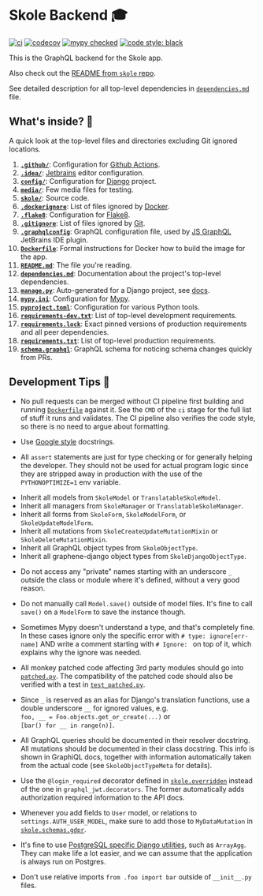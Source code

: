 # Skole Backend 🎓

[![ci](https://github.com/skoleapp/skole-backend/actions/workflows/ci.yml/badge.svg)](https://github.com/skoleapp/skole-backend/actions)
[![codecov](https://codecov.io/gh/skoleapp/skole-backend/branch/develop/graph/badge.svg?token=EHHHpM9EJO)](https://codecov.io/gh/skoleapp/skole-backend)
[![mypy checked](http://www.mypy-lang.org/static/mypy_badge.svg)](http://mypy-lang.org/)
[![code style: black](https://img.shields.io/badge/code%20style-black-000000.svg)](https://github.com/psf/black)

This is the GraphQL backend for the Skole app.

Also check out the [README from `skole` repo](https://github.com/skoleapp/skole/blob/develop/README.md).

See detailed description for all top-level dependencies in [`dependencies.md`](dependencies.md) file.

## What's inside? 🧐

A quick look at the top-level files and directories excluding Git ignored locations.

1.  [**`.github/`**](.github/): Configuration for [Github Actions](https://github.com/features/actions).
2.  [**`.idea/`**](.idea/): [Jetbrains](https://www.jetbrains.com/) editor configuration.
3.  [**`config/`**](config/): Configuration for [Django](https://www.djangoproject.com/) project.
4.  [**`media/`**](media/): Few media files for testing.
5.  [**`skole/`**](skole/): Source code.
6.  [**`.dockerignore`**](.dockerignore): List of files ignored by [Docker](https://www.docker.com/).
7.  [**`.flake8`**](.flake8): Configuration for [Flake8](https://flake8.pycqa.org/en/latest/).
8.  [**`.gitignore`**](.gitignore): List of files ignored by [Git](https://git-scm.com/).
9.  [**`.graphqlconfig`**](.graphqlconfig): GraphQL configuration file, used by [JS GraphQL](https://plugins.jetbrains.com/plugin/8097-js-graphql)  JetBrains IDE plugin.
10. [**`Dockerfile`**](Dockerfile): Formal instructions for Docker how to build the image for the app.
11. [**`README.md`**](README.md): The file you're reading.
12. [**`dependencies.md`**](dependencies.md): Documentation about the project's top-level dependencies.
13. [**`manage.py`**](manage.py): Auto-generated for a Django project, see [docs](https://docs.djangoproject.com/en/stable/ref/django-admin/).
14. [**`mypy.ini`**](mypy.ini): Configuration for [Mypy](http://mypy-lang.org/).
15. [**`pyproject.toml`**](pyproject.toml): Configuration for various Python tools.
16. [**`requirements-dev.txt`**](requirements-dev.txt): List of top-level development requirements.
17. [**`requirements.lock`**](requirements.lock): Exact pinned versions of production requirements and all peer dependencies.
18. [**`requirements.txt`**](requirements.txt): List of top-level production requirements.
19. [**`schema.graphql`**](schema.graphql): GraphQL schema for noticing schema changes quickly from PRs.

## Development Tips 🚀

- No pull requests can be merged without CI pipeline first building and running [`Dockerfile`](Dockerfile) against it.
  See the `CMD` of the `ci` stage for the full list of stuff it runs and validates.
  The CI pipeline also verifies the code style, so there is no need to argue about formatting.

- Use [Google style](https://sphinxcontrib-napoleon.readthedocs.io/en/latest/example_google.html) docstrings.

- All `assert` statements are just for type checking or for generally helping the developer.
  They should not be used for actual program logic since they are stripped away in production
  with the use of the `PYTHONOPTIMIZE=1` env variable.

<!-- -->

- Inherit all models from `SkoleModel` or `TranslatableSkoleModel`.
- Inherit all managers from `SkoleManager` or `TranslatableSkoleManager`.
- Inherit all forms from `SkoleForm`, `SkoleModelForm`, or `SkoleUpdateModelForm`.
- Inherit all mutations from `SkoleCreateUpdateMutationMixin` or `SkoleDeleteMutationMixin`.
- Inherit all GraphQL object types from `SkoleObjectType`.
- Inherit all graphene-django object types from `SkoleDjangoObjectType`.

<!-- -->

- Do not access any "private" names starting with an underscore `_`
  outside the class or module where it's defined, without a very good reason.

- Do not manually call `Model.save()` outside of model files.
  It's fine to call `save()` on a `ModelForm` to save the instance though.

- Sometimes Mypy doesn't understand a type, and that's completely fine. In these cases ignore
  only the specific error with `# type: ignore[err-name]` AND write a comment starting
  with `# Ignore: ` on top of it, which explains why the ignore was needed.

- All monkey patched code affecting 3rd party modules should go into [`patched.py`](skole/patched.py).
  The compatibility of the patched code should also be verified with a test in [`test_patched.py`](skole/tests/test_patched.py).

- Since `_` is reserved as an alias for Django's translation functions, use a double underscore `__`
  for ignored values, e.g. `foo, __ = Foo.objects.get_or_create(...)` or `[bar() for __ in range(n)]`.

- All GraphQL queries should be documented in their resolver docstring. All mutations should be documented in their class docstring.
  This info is shown in GraphiQL docs, together with information automatically taken from the actual code (see `SkoleObjectTypeMeta` for details).

- Use the `@login_required` decorator defined in [`skole.overridden`](skole/overridden.py) instead of the
  one in `graphql_jwt.decorators`. The former automatically adds authorization required information to the API docs.

- Whenever you add fields to `User` model, or relations to `settings.AUTH_USER_MODEL`, make sure
  to add those to `MyDataMutation` in [`skole.schemas.gdpr`](skole/schemas/gdpr.py).

- It's fine to use [PostgreSQL specific Django utilities](https://docs.djangoproject.com/en/stable/ref/contrib/postgres),
  such as `ArrayAgg`. They can make life a lot easier, and we can assume that the application is always run on Postgres.

- Don't use relative imports `from .foo import bar` outside of `__init__.py` files.
